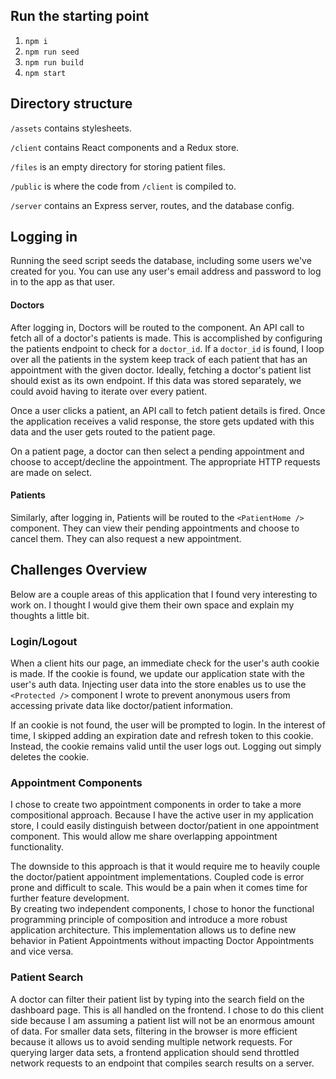 ## Run the starting point

1. `npm i`
2. `npm run seed`
3. `npm run build`
4. `npm start`

## Directory structure
`/assets` contains stylesheets.

`/client` contains React components and a Redux store.

`/files` is an empty directory for storing patient files.

`/public` is where the code from `/client` is compiled to.

`/server` contains an Express server, routes, and the database config.

## Logging in
Running the seed script seeds the database, including some users we've created for you. You can use any user's email address and password to log in to the app as that user.


#### Doctors
After logging in, Doctors will be routed to the <Dashboard /> component.
An API call to fetch all of a doctor's patients is made.
This is accomplished by configuring the patients endpoint to check for a `doctor_id`. If a `doctor_id` is found, I loop over all the patients in the system keep track of each patient that has an appointment with the given doctor.
Ideally, fetching a doctor's patient list should exist as its own endpoint. If this data was stored separately, we could avoid having to iterate over every patient.

Once a user clicks a patient, an API call to fetch patient details is fired. Once the application receives a valid response, the store gets updated with this data and the user gets routed to the patient page.

On a patient page, a doctor can then select a pending appointment and choose to accept/decline the appointment. The appropriate HTTP requests are made on select.

#### Patients
Similarly, after logging in, Patients will be routed to the `<PatientHome />` component. They can view their pending appointments and choose to cancel them. They can also request a new appointment.

## Challenges Overview
Below are a couple areas of this application that I found very interesting to work on. I thought I would give them their own space and explain my thoughts a little bit.

### Login/Logout
When a client hits our page, an immediate check for the user's auth cookie is made. If the cookie is found, we update our application state with the user's auth data.
Injecting user data into the store enables us to use the `<Protected />` component I wrote to prevent anonymous users from accessing private data like doctor/patient information.

If an cookie is not found, the user will be prompted to login. In the interest of time, I skipped adding an expiration date and refresh token to this cookie. Instead, the cookie remains valid until the user logs out. Logging out simply deletes the cookie.

### Appointment Components
I chose to create two appointment components in order to take a more compositional approach.
Because I have the active user in my application store, I could easily distinguish between doctor/patient in one appointment component. This would allow me share overlapping appointment functionality.

The downside to this approach is that it would require me to heavily couple the doctor/patient appointment implementations. Coupled code is error prone and difficult to scale. This would be a pain when it comes time for further feature development.    
By creating two independent components, I chose to honor the functional programming principle of composition and introduce a more robust application architecture.
This implementation allows us to define new behavior in Patient Appointments without impacting Doctor Appointments and vice versa.             

### Patient Search
A doctor can filter their patient list by typing into the search field on the dashboard page. This is all handled on the frontend. I chose to do this client side because I am assuming a patient list will not be an enormous amount of data.
For smaller data sets, filtering in the browser is more efficient because it allows us to avoid sending multiple network requests. For querying larger data sets, a frontend application should send throttled network requests to an endpoint that compiles search results on a server. 
